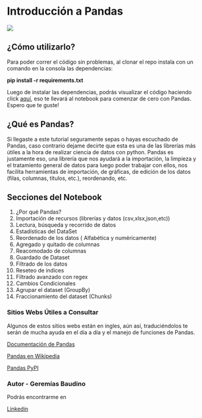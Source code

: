 # Introducción a Pandas

![](https://external-content.duckduckgo.com/iu/?u=https%3A%2F%2Ftse1.mm.bing.net%2Fth%3Fid%3DOIP.j3ojBUncGWHZplq6wUHVXgHaEo%26pid%3DApi&f=1)

## ¿Cómo utilizarlo?
Para poder correr el código sin problemas, al clonar el repo instala con un comando en la consola las dependencias: 

**pip install -r requirements.txt**

Luego de instalar las dependencias, podrás visualizar el código haciendo click [aquí](https://github.com/GBaudino/IntroduccionPandas/blob/master/IntroduccionPandas.ipynb), eso te llevará al notebook para comenzar de cero con Pandas. Espero que te guste!

## ¿Qué es Pandas?

Si llegaste a este tutorial seguramente sepas o hayas escuchado de Pandas, caso contrario dejame decirte que esta es una de las librerías más útiles a la hora de realizar ciencia de datos con python.  Pandas es justamente eso, una librería que nos ayudará a la importación, la limpieza y el tratamiento general de datos para luego poder trabajar con ellos, nos facilita herramientas de importación, de gráficas, de edición de los datos (filas, columnas, títulos, etc.), reordenando, etc.

## Secciones del Notebook

1. ¿Por qué Pandas?
2. Importación de recursos (librerías y datos (csv,xlsx,json,etc))
3. Lectura, búsqueda y recorrido de datos
4. Estadísticas del DataSet
5. Reordenado de los datos ( Alfabética y numéricamente)
6. Agregado y quitado de columnas
7. Reacomodado de columnas
8. Guardado de Dataset
9. Filtrado de los datos
10. Reseteo de indices
11. Filtrado avanzado con regex
12. Cambios Condicionales
13. Agrupar el dataset (GroupBy)
14. Fraccionamiento del dataset (Chunks)

### Sitios Webs Útiles a Consultar

Algunos de estos sitios webs están en ingles, aún así, traduciéndolos te serán de mucha ayuda en el día a día y el manejo de funciones de Pandas.

[Documentación de Pandas](https://pandas.pydata.org/pandas-docs/stable/)

[Pandas en Wikipedia](https://en.wikipedia.org/wiki/Pandas_%28software%29)

[Pandas PyPI](https://pypi.org/project/pandas/)

### Autor - Geremías Baudino

Podrás encontrarme en

[Linkedin](https://linkedin.com/in/geremiasbaudino)

